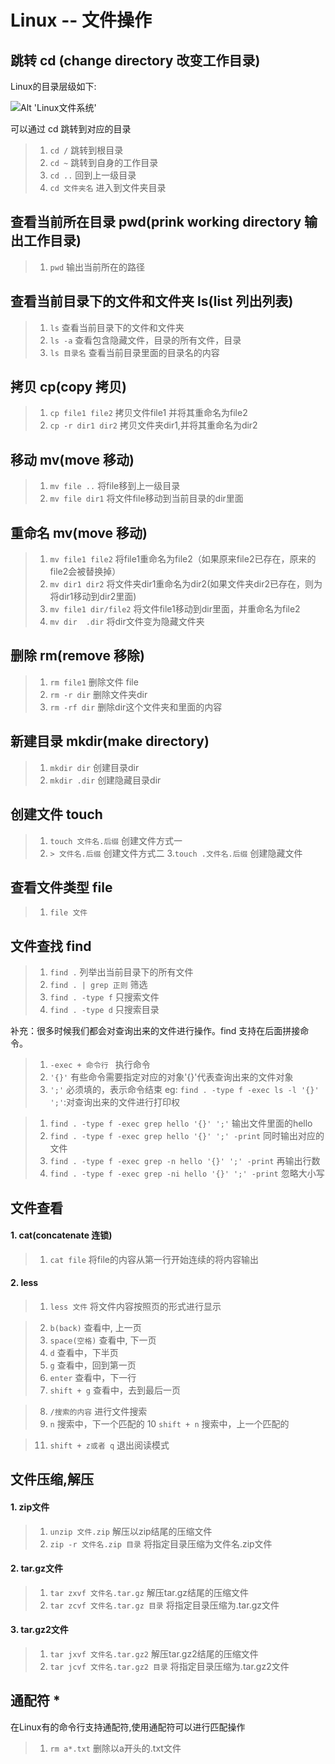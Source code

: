 # Linux -- 文件操作

## 跳转 cd (change directory 改变工作目录)
Linux的目录层级如下:

![Alt 'Linux文件系统'](https://github.com/LCN29/Picture-Repository/blob/master/MyNote/Linux/Linux-directory-tree.png?raw=true)

可以通过 cd 跳转到对应的目录
>1. `cd /` 跳转到根目录
>2. `cd ~` 跳转到自身的工作目录
>3. `cd ..` 回到上一级目录
>4. `cd 文件夹名`  进入到文件夹目录

## 查看当前所在目录 pwd(prink working directory 输出工作目录)
>1. `pwd` 输出当前所在的路径

## 查看当前目录下的文件和文件夹 ls(list 列出列表)
>1. `ls` 查看当前目录下的文件和文件夹
>2. `ls -a` 查看包含隐藏文件，目录的所有文件，目录
>3. `ls 目录名` 查看当前目录里面的目录名的内容

## 拷贝  cp(copy 拷贝)
>1. `cp file1 file2` 拷贝文件file1 并将其重命名为file2
>2. `cp -r dir1 dir2` 拷贝文件夹dir1,并将其重命名为dir2

## 移动 mv(move 移动)
>1. `mv file ..` 将file移到上一级目录
>2. `mv file dir1` 将文件file移动到当前目录的dir里面

## 重命名 mv(move 移动)
>1. `mv file1 file2` 将file1重命名为file2（如果原来file2已存在，原来的file2会被替换掉）
>2. `mv dir1 dir2` 将文件夹dir1重命名为dir2(如果文件夹dir2已存在，则为将dir1移动到dir2里面)
>3. `mv file1 dir/file2` 将文件file1移动到dir里面，并重命名为file2
>4. `mv dir  .dir`  将dir文件变为隐藏文件夹


## 删除 rm(remove 移除)
>1. `rm file1` 删除文件 file
>2. `rm -r dir` 删除文件夹dir
>3. `rm -rf dir` 删除dir这个文件夹和里面的内容

## 新建目录 mkdir(make directory)
>1. `mkdir dir` 创建目录dir
>2. `mkdir .dir` 创建隐藏目录dir

## 创建文件 touch
>1. `touch 文件名.后缀` 创建文件方式一
>2. `> 文件名.后缀` 创建文件方式二
>3.`touch .文件名.后缀` 创建隐藏文件

## 查看文件类型 file
>1. `file 文件`

## 文件查找 find
>1. `find .` 列举出当前目录下的所有文件
>2. `find . | grep 正则` 筛选
>3. `find . -type f` 只搜索文件
>4. `find . -type d` 只搜索目录

补充：很多时候我们都会对查询出来的文件进行操作。find 支持在后面拼接命令。
>1. `-exec + 命令行 ` 执行命令
>2. ` '{}' ` 有些命令需要指定对应的对象'{}'代表查询出来的文件对象
>3. ` ';' ` 必须填的，表示命令结束
eg: ` find . -type f -exec ls -l '{}' ';' `:对查询出来的文件进行打印权

>1. `find . -type f -exec grep hello '{}' ';'` 输出文件里面的hello
>2. `find . -type f -exec grep hello '{}' ';' -print` 同时输出对应的文件
>3. `find . -type f -exec grep -n hello '{}' ';' -print` 再输出行数
>4. `find . -type f -exec grep -ni hello '{}' ';' -print` 忽略大小写


## 文件查看

#### 1. cat(concatenate 连锁)
>1. `cat file` 将file的内容从第一行开始连续的将内容输出

#### 2. less
>1. `less 文件` 将文件内容按照页的形式进行显示

>2. `b(back)`   查看中, 上一页
>3. `space(空格)` 查看中, 下一页
>4. `d`  查看中，下半页
>5. `g`  查看中，回到第一页
>6. `enter` 查看中，下一行
>7. `shift + g` 查看中，去到最后一页

>8. `/搜索的内容`  进行文件搜索
>9. `n`   搜索中，下一个匹配的
>10 `shift + n` 搜索中，上一个匹配的

>11. `shift + z或者 q` 退出阅读模式



## 文件压缩,解压

#### 1. zip文件
>1. `unzip 文件.zip` 解压以zip结尾的压缩文件
>2. `zip -r 文件名.zip 目录` 将指定目录压缩为文件名.zip文件

#### 2. tar.gz文件
>1. `tar zxvf 文件名.tar.gz` 解压tar.gz结尾的压缩文件
>2. `tar zcvf 文件名.tar.gz 目录` 将指定目录压缩为.tar.gz文件

#### 3. tar.gz2文件
>1. `tar jxvf 文件名.tar.gz2` 解压tar.gz2结尾的压缩文件
>2. `tar jcvf 文件名.tar.gz2 目录` 将指定目录压缩为.tar.gz2文件






## 通配符 *
在Linux有的命令行支持通配符,使用通配符可以进行匹配操作
>1. `rm a*.txt` 删除以a开头的.txt文件
